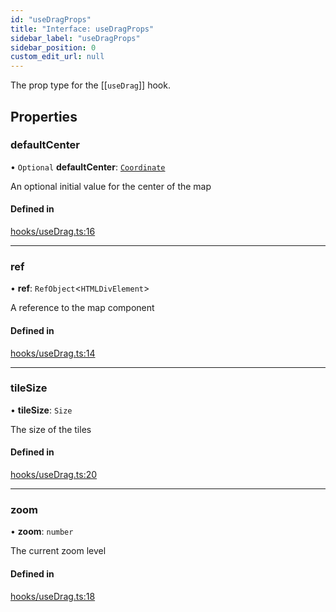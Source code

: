 ```yaml
---
id: "useDragProps"
title: "Interface: useDragProps"
sidebar_label: "useDragProps"
sidebar_position: 0
custom_edit_url: null
---
```


The prop type for the [[`useDrag`]] hook.

## Properties

### defaultCenter

• `Optional` **defaultCenter**: [`Coordinate`](Coordinate.md)

An optional initial value for the center of the map

#### Defined in

[hooks/useDrag.ts:16](https://github.com/rob-blackbourn/jetblack-map/blob/673c5e5/src/hooks/useDrag.ts#L16)

___

### ref

• **ref**: `RefObject`<`HTMLDivElement`\>

A reference to the map component

#### Defined in

[hooks/useDrag.ts:14](https://github.com/rob-blackbourn/jetblack-map/blob/673c5e5/src/hooks/useDrag.ts#L14)

___

### tileSize

• **tileSize**: `Size`

The size of the tiles

#### Defined in

[hooks/useDrag.ts:20](https://github.com/rob-blackbourn/jetblack-map/blob/673c5e5/src/hooks/useDrag.ts#L20)

___

### zoom

• **zoom**: `number`

The current zoom level

#### Defined in

[hooks/useDrag.ts:18](https://github.com/rob-blackbourn/jetblack-map/blob/673c5e5/src/hooks/useDrag.ts#L18)
